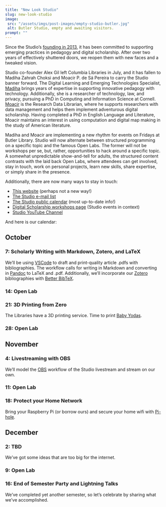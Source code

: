 ```yaml
---
title: "New Look Studio"
slug: new-look-studio
image:
 src: "/assets/imgs/post-images/empty-studio-butler.jpg"
 alt: Butler Studio, empty and awaiting visitors.
prompt: ""
---
```


Since the Studio’s [founding in 2013](https://library.columbia.edu/about/news/libraries/2013/2013-9-11_Studio_Butler_Opens.html),
it has been committed to supporting emerging practices in pedagogy and digital scholarship. 
After over two years of effectively shuttered doors, we reopen them with new faces and a tweaked vision.

Studio co-founder Alex Gil left Columbia Libraries in July, 
and it has fallen to Madiha Zahrah Choksi and Moacir P. de Sá Pereira to carry the Studio banner forward. 
The Digital Learning and Emerging Technologies Specialist, 
[Madiha](https://madihaz.com) brings years of expertise in supporting innovative pedagogy with technology.
Additionally, she is a researcher of technology, law, and privacy, 
pursuing a PhD in Computing and Information Science at Cornell.
[Moacir](https://moacir.com) is the Research Data Librarian, 
where he supports researchers with data management and helps them implement adventurous digital scholarship. 
Having completed a PhD in English Language and Literature, 
Moacir maintains an interest in using computation and digital map making in the study of American literature.

Madiha and Moacir are implementing a new rhythm for events on Fridays at Butler Library.
Studio will now alternate between structured programming on a specific topic and the famous Open Labs. 
The former will not be workshops per se, but, rather, opportunities to hack around a specific topic. 
A somewhat unpredictable show-and-tell for adults, 
the structured content contrasts with the laid back Open Labs,
where attendees can get involved, stay in touch, work on personal projects, learn new skills, 
share expertise, or simply share in the presence.

Additionally, there are now many ways to stay in touch:

* [This website](https://studio.cul.columbia.edu) (perhaps not a new way!)
* [The Studio e-mail list](https://tinyurl.com/cul-studio-mailing-list)
* [The Studio public calendar](https://tinyurl.com/cul-studio-calendar) (most up-to-date info!)
* [Digital Scholarship workshops page](https://library.columbia.edu/services/research-data-services/events.html) (Studio events in context)
* [Studio YouTube Channel](https://www.youtube.com/channel/UCLOUh6s8E2FYAVAsJg3lgoA/live)

And here is our calendar:

## October

### 7: Scholarly Writing with Markdown, Zotero, and LaTeX 

We’ll be using [VSCode](https://code.visualstudio.com/) to draft and print-quality article .pdfs with bibliographies. 
The workflow calls for writing in Markdown and converting in [Pandoc](https://pandoc.org/) to LaTeX and .pdf. 
Additionally, we’ll incorporate our [Zotero](https://zotero.org) bibliographies 
with [Better BibTeX](https://retorque.re/zotero-better-bibtex/).

### 14: Open Lab

### 21: 3D Printing from Zero 

The Libraries have a 3D printing service. Time to print [Baby Yodas](https://www.thingiverse.com/search?q=baby+yoda&page=1&type=things&sort=relevant).

### 28: Open Lab

## November

### 4: Livestreaming with OBS 

We’ll model the [OBS](https://obsproject.com) workflow of the Studio livestream and stream on our own.

### 11: Open Lab

### 18: Protect your Home Network 

Bring your Raspberry Pi (or borrow ours) and secure your home wifi with [Pi-hole](https://pi-hole.net/).

## December

### 2: TBD 

We’ve got some ideas that are too big for the internet.

### 9: Open Lab

### 16: End of Semester Party and Lightning Talks 

We’ve completed yet another semester, so let’s celebrate by sharing what we’ve accomplished.

